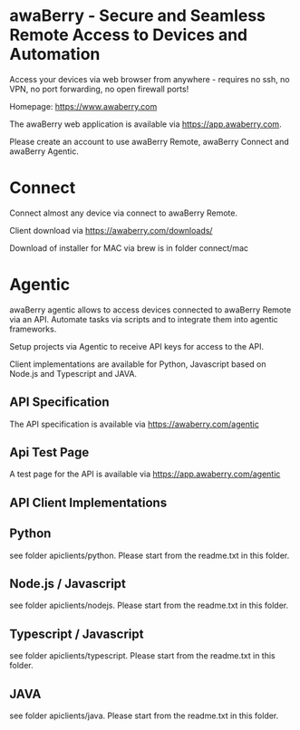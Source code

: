 awaBerry - Secure and Seamless Remote Access to Devices and Automation
=================================

Access your devices via web browser from anywhere - requires no ssh, no VPN, no port forwarding, no open firewall ports!

Homepage: https://www.awaberry.com

The awaBerry web application is available via https://app.awaberry.com.

Please create an account to use awaBerry Remote, awaBerry Connect and awaBerry Agentic.

Connect
========

Connect almost any device via connect to awaBerry Remote.

Client download via https://awaberry.com/downloads/

Download of installer for MAC via brew is in folder connect/mac


Agentic
========

awaBerry agentic allows to access devices connected to awaBerry Remote via an API.
Automate tasks via scripts and to integrate them into agentic frameworks.

Setup projects via Agentic to receive API keys for access to the API.

Client implementations are available for Python, Javascript based on Node.js and Typescript and JAVA.

API Specification
-----------------
The API specification is available via https://awaberry.com/agentic

Api Test Page
----------------
A test page for the API is available via https://app.awaberry.com/agentic


API Client Implementations
----------------

Python
----
see folder apiclients/python.
Please start from the readme.txt in this folder.

Node.js / Javascript
----
see folder apiclients/nodejs.
Please start from the readme.txt in this folder.

Typescript / Javascript
----
see folder apiclients/typescript.
Please start from the readme.txt in this folder.

JAVA
----
see folder apiclients/java.
Please start from the readme.txt in this folder.